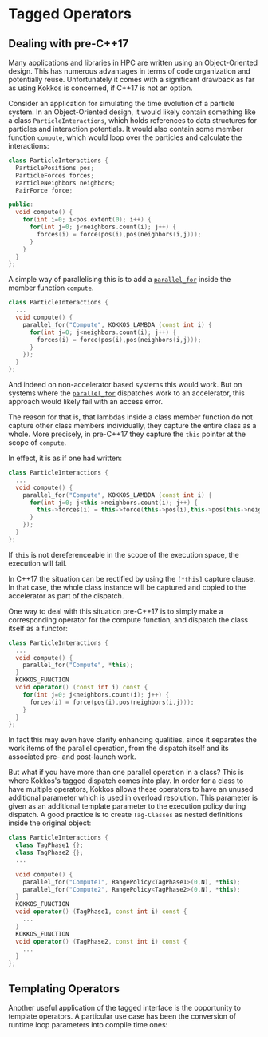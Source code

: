 # Tagged Operators

## Dealing with pre-C++17

Many applications and libraries in HPC are written using an Object-Oriented design.
This has numerous advantages in terms of code organization and potentially reuse.
Unfortunately it comes with a significant drawback as far as using Kokkos is concerned,
if C++17 is not an option.

Consider an application for simulating the time evolution of a particle system.
In an Object-Oriented design, it would likely contain something like a class `ParticleInteractions`,
which holds references to data structures for particles and interaction potentials.
It would also contain some member function `compute`, which would loop over the particles
and calculate the interactions:

```c++
class ParticleInteractions {
  ParticlePositions pos;
  ParticleForces forces;
  ParticleNeighbors neighbors;
  PairForce force;

public:
  void compute() {
    for(int i=0; i<pos.extent(0); i++) {
      for(int j=0; j<neighbors.count(i); j++) {
        forces(i) = force(pos(i),pos(neighbors(i,j)));
      }
    }
  }
};
```

A simple way of parallelising this is to add a [`parallel_for`](../API/core/parallel-dispatch/parallel_for) inside the member function `compute`.

```c++
class ParticleInteractions {
  ...
  void compute() {
    parallel_for("Compute", KOKKOS_LAMBDA (const int i) {
      for(int j=0; j<neighbors.count(i); j++) {
        forces(i) = force(pos(i),pos(neighbors(i,j)));
      }
    });
  }
};
```

And indeed on non-accelerator based systems this would work. But on systems where the [`parallel_for`](../API/core/parallel-dispatch/parallel_for)
dispatches work to an accelerator, this approach would likely fail with an access error.

The reason for that is, that lambdas inside a class member function do not capture other
class members individually, they capture the entire class as a whole.
More precisely, in pre-C++17 they capture the `this` pointer at the scope of `compute`.

In effect, it is as if one had written:
```c++
class ParticleInteractions {
  ...
  void compute() {
    parallel_for("Compute", KOKKOS_LAMBDA (const int i) {
      for(int j=0; j<this->neighbors.count(i); j++) {
        this->forces(i) = this->force(this->pos(i),this->pos(this->neighbors(i,j)));
      }
    });
  }
};
```
If `this` is not dereferenceable in the scope of the execution space, the execution will fail.

In C++17 the situation can be rectified by using the `[*this]` capture clause. In that case,
the whole class instance will be captured and copied to the accelerator as part of the dispatch.

One way to deal with this situation pre-C++17 is to simply make a corresponding operator for the
compute function, and dispatch the class itself as a functor:
```c++
class ParticleInteractions {
  ...
  void compute() {
    parallel_for("Compute", *this);
  }
  KOKKOS_FUNCTION
  void operator() (const int i) const {
    for(int j=0; j<neighbors.count(i); j++) {
      forces(i) = force(pos(i),pos(neighbors(i,j)));
    }
  }
};
```

In fact this may even have clarity enhancing qualities, since it separates the work items of the parallel operation,
from the dispatch itself and its associated pre- and post-launch work.

But what if you have more than one parallel operation in a class?
This is where Kokkos's tagged dispatch comes into play.
In order for a class to have multiple operators, Kokkos allows these operators to have an unused additional parameter
which is used in overload resolution.
This parameter is given as an additional template parameter to the execution policy during dispatch.
A good practice is to create `Tag-Classes` as nested definitions inside the original object:

```c++
class ParticleInteractions {
  class TagPhase1 {};
  class TagPhase2 {};
  ...

  void compute() {
    parallel_for("Compute1", RangePolicy<TagPhase1>(0,N), *this);
    parallel_for("Compute2", RangePolicy<TagPhase2>(0,N), *this);
  }
  KOKKOS_FUNCTION
  void operator() (TagPhase1, const int i) const {
    ...
  }
  KOKKOS_FUNCTION
  void operator() (TagPhase2, const int i) const {
    ...
  }
};
```

## Templating Operators

Another useful application of the tagged interface is the opportunity to template operators.
A particular use case has been the conversion of runtime loop parameters into compile time ones:
